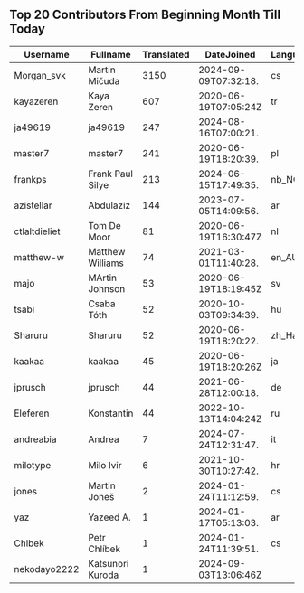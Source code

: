 ## Top 20 Contributors From Beginning Month Till Today ##
|Username|Fullname|Translated|DateJoined|Language|
|--------|--------|----------|----------|-------|
|Morgan_svk|Martin Mičuda|3150|2024-09-09T07:32:18.|cs|
|kayazeren|Kaya Zeren|607|2020-06-19T07:05:24Z|tr|
|ja49619|ja49619|247|2024-08-16T07:00:21.||
|master7|master7|241|2020-06-19T18:20:39.|pl|
|frankps|Frank Paul Silye|213|2024-06-15T17:49:35.|nb_NO|
|azistellar|Abdulaziz|144|2023-07-05T14:09:56.|ar|
|ctlaltdieliet|Tom De Moor|81|2020-06-19T16:30:47Z|nl|
|matthew-w|Matthew Williams|74|2021-03-01T11:40:28.|en_AU|
|majo|MArtin Johnson|53|2020-06-19T18:19:45Z|sv|
|tsabi|Csaba Tóth|52|2020-10-03T09:34:39.|hu|
|Sharuru|Sharuru|52|2020-06-19T18:20:22.|zh_Hans|
|kaakaa|kaakaa|45|2020-06-19T18:20:26Z|ja|
|jprusch|jprusch|44|2021-06-28T12:00:18.|de|
|Eleferen|Konstantin|44|2022-10-13T14:04:24Z|ru|
|andreabia|Andrea|7|2024-07-24T12:31:47.|it|
|milotype|Milo Ivir|6|2021-10-30T10:27:42.|hr|
|jones|Martin Joneš|2|2024-01-24T11:12:59.|cs|
|yaz|Yazeed A.|1|2024-01-17T05:13:03.|ar|
|Chlbek|Petr Chlíbek|1|2024-01-24T11:39:51.|cs|
|nekodayo2222|Katsunori Kuroda|1|2024-09-03T13:06:46Z||
